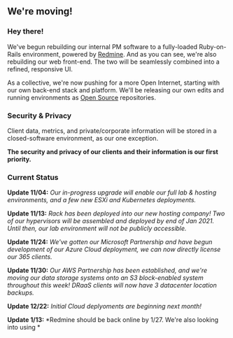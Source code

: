 ## We're moving!

### Hey there!
We've begun rebuilding our internal PM software to a fully-loaded Ruby-on-Rails environment, powered by [Redmine](https://www.redmine.org/).
And as you can see, we're also rebuilding our web front-end. The two will be seamlessly combined into a refined, responsive UI.

As a collective, we're now pushing for a more Open Internet, starting with our own back-end stack and platform.
We'll be releasing our own edits and running environments as [Open Source](https://en.wikipedia.org/wiki/Open_source) repositories.


### Security & Privacy
Client data, metrics, and private/corporate information will be stored in a closed-software environment, as our one exception. 

**The security and privacy of our clients and their information is our first priority.**


### Current Status
**Update 11/04:** *Our in-progress upgrade will enable our full lab & hosting environments, and a few new ESXi and Kubernetes deployments.*

**Update 11/13:** *Rack has been deployed into our new hosting company! Two of our hypervisors will be assembled and deployed by end of Jan 2021. Until then, our lab environment will not be publicly accessible.*

**Update 11/24:** *We've gotten our Microsoft Partnership and have begun development of our Azure Cloud deployment, we can now directly license our 365 clients.*

**Update 11/30:** *Our AWS Partnership has been established, and we're moving our data storage systems onto an S3 block-enabled system throughout this week! DRaaS clients will now have 3 datacenter location backups.*

**Update 12/22:** *Initial Cloud deplyoments are beginning next month!*

**Update 1/13:** *Redmine should be back online by 1/27. We're also looking into using *


